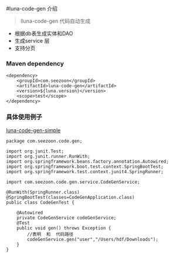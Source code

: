 #luna-code-gen 介绍
> lluna-code-gen 代码自动生成

* 根据db表生成实体和DAO
* 生成service 层
* 支持分页


### Maven dependency

```
<dependency>
	<groupId>com.seezoon</groupId>
	<artifactId>luna-code-gen</artifactId>
	<version>${luna.version}</version>
	<scope>test</scope>
</dependency>
```

### 具体使用例子

[luna-code-gen-simple](https://github.com/734839030/luna/tree/master/luna-simples/luna-code-gen-simple)


```
package com.seezoon.code.gen;

import org.junit.Test;
import org.junit.runner.RunWith;
import org.springframework.beans.factory.annotation.Autowired;
import org.springframework.boot.test.context.SpringBootTest;
import org.springframework.test.context.junit4.SpringRunner;

import com.seezoon.code.gen.service.CodeGenService;

@RunWith(SpringRunner.class)
@SpringBootTest(classes=CodeGenApplication.class)
public class CodeGenTest {

	@Autowired
	private CodeGenService codeGenService;
	@Test
	public void gen() throws Exception {
		//表明  和  代码路径
		codeGenService.gen("user","/Users/hdf/Downloads");
	}
}

```